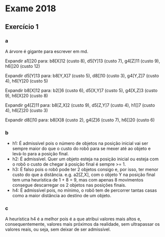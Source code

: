 # Exame 2018

## Exercício 1

### a

A árvore é gigante para escrever em md.

Expandir a1[]20 para: b8[X]12 (custo 8), d5[Y]13 (custo 7), g4[Z]11 (custo 9), h6[]20 (custo 12)

Expandir d5[Y]13 para: b8[Y,X]7 (custo 5), d8[]10 (custo 3), g4[Y,Z]7 (custo 4), h6[Y]20 (custo 5)

Expandir b8[X]12 para: b2[]6 (custo 6), d5[X,Y]7 (custo 5), g4[X,Z]3 (custo 9), h6[X]20 (custo 8)

Expandir g4[Z]11 para: b8[Z,X]2 (custo 9), d5[Z,Y]7 (custo 4), h1[]7 (custo 4), h6[Z]20 (custo 3)

Expandir d8[]10 para: b8[X]8 (custo 2), g4[Z]6 (custo 7), h6[]20 (custo 6)

### b

- h1: É admissível pois o número de objetos na posição inicial vai ser sempre maior do que o custo do robô para se mexer até ao objeto e levá-lo para a posição final.
- h2: É admissível. Quer um objeto esteja na posição inicial ou esteja com o robô o custo de chegar à posição final é sempre >= 1.
- h3: É falso pois o robô pode ter 2 objetos consigo e, por isso, ter menor custo do que a distância. e.g. a2[Z,X], com o objeto Y na posição final tem uma heurística de 1 + 8 = 9, mas com apenas 8 movimentos consegue descarregar os 2 objetos nas posições finais.
- h4: É admissível pois, no mínimo, o robô tem de percorrer tantas casas como a maior distância ao destino de um objeto.

### c

A heurística h4 é a melhor pois é a que atribui valores mais altos e, consequentemente, valores mais próximos da realidade, sem ultrapassar os valores reais, ou seja, sem deixar de ser admissível.

